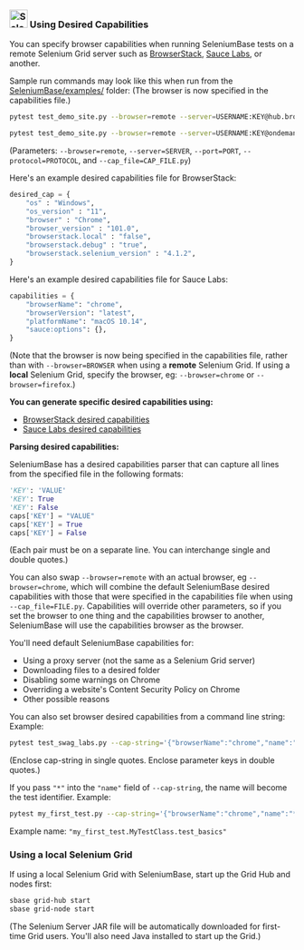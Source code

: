 <!-- SeleniumBase Docs -->

<h3><img src="https://seleniumbase.io/img/green_logo.png" title="SeleniumBase" width="32" /> Using Desired Capabilities</h3>

You can specify browser capabilities when running SeleniumBase tests on a remote Selenium Grid server such as <a href="https://www.browserstack.com/automate/capabilities" target="_blank">BrowserStack</a>, <a href="https://wiki.saucelabs.com/display/DOCS/Platform+Configurator#/" target="_blank">Sauce Labs</a>, or another.

Sample run commands may look like this when run from the [SeleniumBase/examples/](https://github.com/seleniumbase/SeleniumBase/tree/master/examples) folder: (The browser is now specified in the capabilities file.)

```bash
pytest test_demo_site.py --browser=remote --server=USERNAME:KEY@hub.browserstack.com --port=80 --cap_file=capabilities/sample_cap_file_BS.py
```

```bash
pytest test_demo_site.py --browser=remote --server=USERNAME:KEY@ondemand.us-east-1.saucelabs.com --port=443 --protocol=https --cap_file=capabilities/sample_cap_file_SL.py
```

(Parameters: ``--browser=remote``, ``--server=SERVER``, ``--port=PORT``, ``--protocol=PROTOCOL``, and ``--cap_file=CAP_FILE.py``)

Here's an example desired capabilities file for BrowserStack:

```python
desired_cap = {
    "os" : "Windows",
    "os_version" : "11",
    "browser" : "Chrome",
    "browser_version" : "101.0",
    "browserstack.local" : "false",
    "browserstack.debug" : "true",
    "browserstack.selenium_version" : "4.1.2",
}
```

Here's an example desired capabilities file for Sauce Labs:

```python
capabilities = {
    "browserName": "chrome",
    "browserVersion": "latest",
    "platformName": "macOS 10.14",
    "sauce:options": {},
}
```

(Note that the browser is now being specified in the capabilities file, rather than with ``--browser=BROWSER`` when using a **remote** Selenium Grid. If using a **local** Selenium Grid, specify the browser, eg: ``--browser=chrome`` or ``--browser=firefox``.)

<div><b>You can generate specific desired capabilities using:</b></div>

<ul>
    <li><a href="https://www.browserstack.com/automate/capabilities" target="_blank">BrowserStack desired capabilities</a></li>
    <li><a href="https://wiki.saucelabs.com/display/DOCS/Platform+Configurator#/" target="_blank">Sauce Labs desired capabilities</a></li>
</ul>

<div><b>Parsing desired capabilities:</b></div>

SeleniumBase has a desired capabilities parser that can capture all lines from the specified file in the following formats:

```python
'KEY': 'VALUE'
'KEY': True
'KEY': False
caps['KEY'] = "VALUE"
caps['KEY'] = True
caps['KEY'] = False
```

(Each pair must be on a separate line. You can interchange single and double quotes.)

You can also swap ``--browser=remote`` with an actual browser, eg ``--browser=chrome``, which will combine the default SeleniumBase desired capabilities with those that were specified in the capabilities file when using ``--cap_file=FILE.py``. Capabilities will override other parameters, so if you set the browser to one thing and the capabilities browser to another, SeleniumBase will use the capabilities browser as the browser.

You'll need default SeleniumBase capabilities for:
* Using a proxy server (not the same as a Selenium Grid server)
* Downloading files to a desired folder
* Disabling some warnings on Chrome
* Overriding a website's Content Security Policy on Chrome
* Other possible reasons

You can also set browser desired capabilities from a command line string:
Example:

```bash
pytest test_swag_labs.py --cap-string='{"browserName":"chrome","name":"test1"}' --server="127.0.0.1" --browser=remote
```

(Enclose cap-string in single quotes. Enclose parameter keys in double quotes.)

If you pass ``"*"`` into the ``"name"`` field of ``--cap-string``, the name will become the test identifier. Example:

```bash
pytest my_first_test.py --cap-string='{"browserName":"chrome","name":"*"}' --server="127.0.0.1" --browser=chrome
```

Example name: ``"my_first_test.MyTestClass.test_basics"``

<h3>Using a local Selenium Grid</h3>

If using a local Selenium Grid with SeleniumBase, start up the Grid Hub and nodes first:

```bash
sbase grid-hub start
sbase grid-node start
```

(The Selenium Server JAR file will be automatically downloaded for first-time Grid users. You'll also need Java installed to start up the Grid.)
